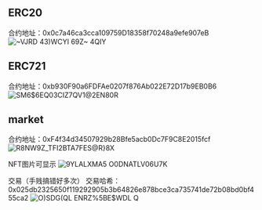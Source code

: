 ## ERC20

合约地址：0x0c7a46ca3cca109759D18358f70248a9efe907eB
![~VJRD 43)WCYI 69Z~ 4QIY](https://github.com/skcvan/Solidity-Bootcamp/assets/149351153/c29e40d4-bb50-4c7b-8577-e71266469951)


## ERC721

合约地址：0xb930F90a6FDFAe0207f876Ab022E72D17b9EB0B6
![SM6$6EQ03CIZ7QV1@2EN80R](https://github.com/skcvan/Solidity-Bootcamp/assets/149351153/23d235ba-d95d-4e14-a733-0bdd44d397f2)


## market

合约地址：0xF4f34d34507929b28Bfe5acb0Dc7F9C8E2015fcf
![R8NW9Z_TFI2BTA7FES@R}8X](https://github.com/skcvan/Solidity-Bootcamp/assets/149351153/3cacdef9-755f-4d8d-853e-3321a07c79a1)


NFT图片可显示
![9YLALXMA5 O0DNATLV06U7K](https://github.com/skcvan/Solidity-Bootcamp/assets/149351153/dd6dc5c0-cceb-449a-8cf0-3d1008fb694a)



交易（手贱搞错好多次）
交易哈希：0x025db2325650f119292905b3b64826e878bce3ca735741de72b08bd0bf455ca2
![O)SDG(QL ENRZ%5BE$WDL Q](https://github.com/skcvan/Solidity-Bootcamp/assets/149351153/f8580e5b-e979-491a-9494-de05491712e1)

